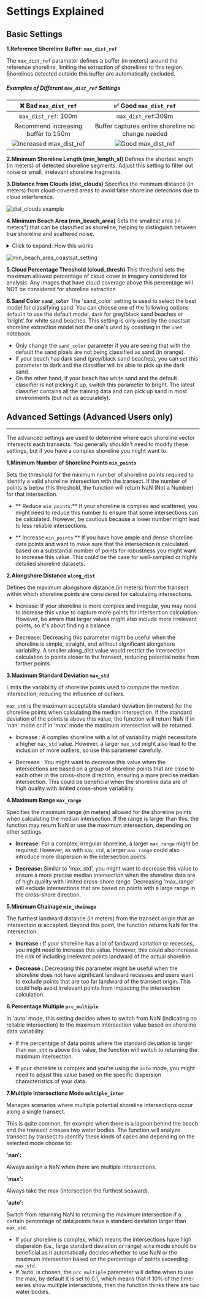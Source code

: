 # Settings Explained

## Basic Settings

**1.Reference Shoreline Buffer: `max_dist_ref`**

The `max_dist_ref` parameter defines a buffer (in meters) around the reference shoreline, limiting the extraction of shorelines to this region. Shorelines detected outside this buffer are automatically excluded.

##### Examples of Different `max_dist_ref` Settings

|                                                  ❌ Bad `max_dist_ref`                                                  |                                               ✅ Good `max_dist_ref`                                               |
| :---------------------------------------------------------------------------------------------------------------------: | :----------------------------------------------------------------------------------------------------------------: |
|                                                  `max_dist_ref`: 100m                                                   |                                                `max_dist_ref`:309m                                                 |
|                                           Recommend increasing buffer to 150m                                           |                                 Buffer captures entire shoreline no change needed                                  |
| ![Increased max_dist_ref](https://github.com/Doodleverse/CoastSeg/assets/61564689/62fefaac-c0c9-40c3-89b8-e433e0555f52) | ![Good max_dist_ref](https://github.com/Doodleverse/CoastSeg/assets/61564689/3ccaf660-cb22-4530-bde0-58d6f6932fa3) |

**2.Minimum Shoreline Length (min_length_sl)**
Defines the shortest length (in meters) of detected shoreline segments. Adjust this setting to filter out noise or small, irrelevant shoreline fragments.

**3.Distance from Clouds (dist_clouds)**
Specifies the minimum distance (in meters) from cloud-covered areas to avoid false shoreline detections due to cloud interference.

![dist_clouds example](https://github.com/Doodleverse/CoastSeg/assets/61564689/9fe35a16-72b1-4414-bf1a-82898d103fba)

**4.Minimum Beach Area (min_beach_area)**
Sets the smallest area (in meters²) that can be classified as shoreline, helping to distinguish between true shoreline and scattered noise.

<details>
<summary>Click to expand: How this works</summary>

During the image classification, some features (for example, building roofs) may be incorrectly labelled as sand. To correct this, all the objects classified as sand containing less than a certain number of connected pixels are removed from the sand class. The default value is 4500 m^2, which corresponds to 20 connected pixels of 15 m^2. If you are looking at a very small beach (<20 connected pixels on the images), try decreasing the value of this parameter.

</details>

![min_beach_area_coastsat_setting](https://github.com/Doodleverse/CoastSeg/assets/61564689/88f6bc9d-9ee9-42ce-98e3-e4693e8046d4)

**5.Cloud Percentage Threshold (cloud_thresh)**
This threshold sets the maximum allowed percentage of cloud cover in imagery considered for analysis. Any images that have cloud coverage above this percentage will NOT be considered for shoreline extraction

**6.Sand Color `sand_color`**
The 'sand_color' setting is used to select the best model for classifying sand. You can choose one of the following options `default` to use the default model, `dark` for grey/black sand beaches or 'bright' for white sand beaches. This setting is only used by the coastsat shoreline extraction model not the one's used by coastseg in the `unet` notebook.

- Only change the `sand_color` parameter if you are seeing that with the default the sand pixels are not being classified as sand (in orange).
- If your beach has dark sand (grey/black sand beaches), you can set this parameter to dark and the classifier will be able to pick up the dark sand.
- On the other hand, if your beach has white sand and the default classifier is not picking it up, switch this parameter to bright. The latest classifier contains all the training data and can pick up sand in most environments (but not as accurately).

## Advanced Settings (Advanced Users only)

---

The advanced settings are used to determine where each shoreline vector intersects each transects. You generally shouldn't need to modify these settings, but if you have a complex shoreline you might want to.

**1.Minimum Number of Shoreline Points `min_points`**

Sets the threshold for the minimum number of shoreline points required to identify a valid shoreline intersection with the transect. If the number of points is below this threshold, the function will return NaN (Not a Number) for that intersection.

- ** Reduce `min_points`:** If your shoreline is complex and scattered, you might need to reduce this number to ensure that some intersections can be calculated. However, be cautious because a lower number might lead to less reliable intersections.

- ** Increase `min_points`:** If you have have ample and dense shoreline data points and want to make sure that the intersection is calculated based on a substantial number of points for robustness you might want to increase this value. This could be the case for well-sampled or highly detailed shoreline datasets.

**2.Alongshore Distance `along_dist`**

Defines the maximum alongshore distance (in meters) from the transect within which shoreline points are considered for calculating intersections.

- Increase: If your shoreline is more complex and irregular, you may need to increase this value to capture more points for intersection calculation. However, be aware that larger values might also include more irrelevant points, so it's about finding a balance.

- Decrease: Decreasing this parameter might be useful when the shoreline is simple, straight, and without significant alongshore variability. A smaller along_dist value would restrict the intersection calculation to points closer to the transect, reducing potential noise from farther points.

**3.Maximum Standard Deviation `max_std`**

Limits the variability of shoreline points used to compute the median intersection, reducing the influence of outliers.

`max_std` is the maximum acceptable standard deviation (in meters) for the shoreline points when calculating the median intersection. If the standard deviation of the points is above this value, the function will return NaN if in 'nan' mode or if in 'max' mode the maximum intersection will be returned.

- Increase : A complex shoreline with a lot of variability might necessitate a higher `max_std` value. However, a larger `max_std` might also lead to the inclusion of more outliers, so use this parameter carefully.

- Decrease : You might want to decrease this value when the intersections are based on a group of shoreline points that are close to each other in the cross-shore direction, ensuring a more precise median intersection. This could be beneficial when the shoreline data are of high quality with limited cross-shore variability.

**4.Maximum Range `max_range`**

Specifies the maximum range (in meters) allowed for the shoreline points when calculating the median intersection. If the range is larger than this, the function may return NaN or use the maximum intersection, depending on other settings.

- **Increase:** For a complex, irregular shoreline, a larger `max_range` might be required. However, as with `max_std`, a larger `max_range` could also introduce more dispersion in the intersection points.

- **Decrease:** Similar to 'max_std', you might want to decrease this value to ensure a more precise median intersection when the shoreline data are of high quality with limited cross-shore range. Decreasing 'max_range' will exclude intersections that are based on points with a large range in the cross-shore direction.

**5.Minimum Chainage `min_chainage`**

The furthest landward distance (in meters) from the transect origin that an intersection is accepted. Beyond this point, the function returns NaN for the intersection.

- **Increase :** If your shoreline has a lot of landward variation or recesses, you might need to increase this value. However, this could also increase the risk of including irrelevant points landward of the actual shoreline.

- **Decrease :** Decreasing this parameter might be useful when the shoreline does not have significant landward recesses and users want to exclude points that are too far landward of the transect origin. This could help avoid irrelevant points from impacting the intersection calculation.

**6.Percentage Multiple `prc_multiple`**

In 'auto' mode, this setting decides when to switch from NaN (indicating no reliable intersection) to the maximum intersection value based on shoreline data variability.

- If the percentage of data points where the standard deviation is larger than `max_std` is above this value, the function will switch to returning the maximum intersection.

- If your shoreline is complex and you're using the `auto` mode, you might need to adjust this value based on the specific dispersion characteristics of your data.

**7.Multiple Intersections Mode `multiple_inter`**

Manages scenarios where multiple potential shoreline intersections occur along a single transect.

This is quite common, for example when there is a lagoon behind the beach and the transect crosses two water bodies. The function will analyze transect by transect to identify these kinds of cases and depending on the selected mode choose to:

**'nan':**

Always assign a NaN when there are multiple intersections.

**'max':**

Always take the max (intersection the furthest seaward).

**'auto':**

Switch from returning NaN to returning the maximum intersection if a certain percentage of data points have a standard deviation larger than `max_std`.

- If your shoreline is complex, which means the intersections have high dispersion (i.e., large standard deviation or range) `auto` mode should be beneficial as it automatically decides whether to use NaN or the maximum intersection based on the percentage of points exceeding `max_std`.
- If 'auto' is chosen, the `prc_multiple` parameter will define when to use the max, by default it is set to 0.1, which means that if 10% of the time-series show multiple intersections, then the function thinks there are two water bodies.
